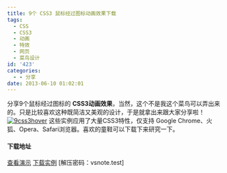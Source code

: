 ```yaml
---
title: 9个 CSS3 鼠标经过图标动画效果下载
tags:
  - CSS
  - CSS3
  - 动画
  - 特效
  - 网页
  - 菜鸟设计
id: '423'
categories:
  - - 分享
date: 2013-06-10 01:02:01
---
```


分享9个鼠标经过图标的 **CSS3动画效果**，当然，这个不是我这个菜鸟可以弄出来的。只是比较喜欢这种既简洁又美观的设计，于是就拿出来跟大家分享啦！ [![9css3hover](http://vsnote.test/wp-content/uploads/2013/06/9css3hover.jpg)](http://vsnote.test/9-css3-hover-ico.html/9css3hover) 这些实例应用了大量CSS3特性，仅支持 Google Chrome、火狐、Opera、Safari浏览器。喜欢的童鞋可以下载下来研究一下。

#### 下载地址

[查看演示](http://vsnote.test/demo/9-css3-hover "9个css3鼠标经过图标动画效果") [下载实例](http://pan.baidu.com/share/link?shareid=1518972242&uk=1796312283 "百度网盘下载") \[解压密码：vsnote.test\]